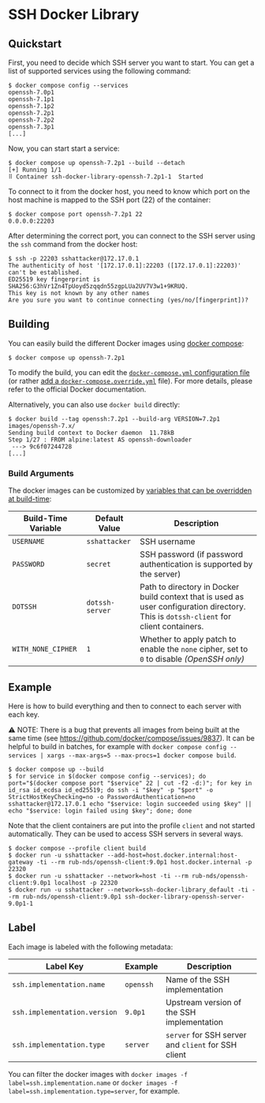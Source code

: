 # SSH Docker Library

## Quickstart

First, you need to decide which SSH server you want to start.
You can get a list of supported services using the following command:

    $ docker compose config --services
    openssh-7.0p1
    openssh-7.1p1
    openssh-7.1p2
    openssh-7.2p1
    openssh-7.2p2
    openssh-7.3p1
    [...]

Now, you can start start a service:

    $ docker compose up openssh-7.2p1 --build --detach
    [+] Running 1/1
    ⠿ Container ssh-docker-library-openssh-7.2p1-1  Started

To connect to it from the docker host, you need to know which port on the host machine is mapped to the SSH port (22) of the container:

    $ docker compose port openssh-7.2p1 22
    0.0.0.0:22203

After determining the correct port, you can connect to the SSH server using the `ssh` command from the docker host:

    $ ssh -p 22203 sshattacker@172.17.0.1
    The authenticity of host '[172.17.0.1]:22203 ([172.17.0.1]:22203)' can't be established.
    ED25519 key fingerprint is SHA256:G3hVr1Zn4TpUoyd5zqqdn55zgpLUa2UV7V3w1+9KRUQ.
    This key is not known by any other names
    Are you sure you want to continue connecting (yes/no/[fingerprint])?

## Building

You can easily build the different Docker images using [docker compose](https://docs.docker.com/compose/):

    $ docker compose up openssh-7.2p1

To modify the build, you can edit the [`docker-compose.yml` configuration file](https://docs.docker.com/compose/compose-file/) (or rather [add a `docker-compose.override.yml`](https://docs.docker.com/compose/extends/#multiple-compose-files) file).
For more details, please refer to the official Docker documentation.

Alternatively, you can also use `docker build` directly:

    $ docker build --tag openssh:7.2p1 --build-arg VERSION=7.2p1 images/openssh-7.x/
    Sending build context to Docker daemon  11.78kB
    Step 1/27 : FROM alpine:latest AS openssh-downloader
     ---> 9c6f07244728
    [...]

### Build Arguments

The docker images can be customized by [variables that can be overridden at build-time](https://docs.docker.com/engine/reference/commandline/build/#set-build-time-variables---build-arg):

| Build-Time Variable | Default Value   | Description                                                                                                                            |
| ------------------- | --------------- | -------------------------------------------------------------------------------------------------------------------------------------- |
| `USERNAME`          | `sshattacker`   | SSH username                                                                                                                           |
| `PASSWORD`          | `secret`        | SSH password (if password authentication is supported by the server)                                                                   |
| `DOTSSH`            | `dotssh-server` | Path to directory in Docker build context that is used as user configuration directory. This is `dotssh-client` for client containers. |
| `WITH_NONE_CIPHER`  | `1`             | Whether to apply patch to enable the `none` cipher, set to `0` to disable _(OpenSSH only)_                                             |

## Example

Here is how to build everything and then to connect to each server with each key.

:warning: NOTE: There is a bug that prevents all images from being built at the same time (see https://github.com/docker/compose/issues/9837). It can be helpful to build in batches, for example with `docker compose config --services | xargs --max-args=5 --max-procs=1 docker compose build`.

    $ docker compose up --build
    $ for service in $(docker compose config --services); do port="$(docker compose port "$service" 22 | cut -f2 -d:)"; for key in id_rsa id_ecdsa id_ed25519; do ssh -i "$key" -p "$port" -o StrictHostKeyChecking=no -o PasswordAuthentication=no sshattacker@172.17.0.1 echo "$service: login succeeded using $key" || echo "$service: login failed using $key"; done; done

Note that the client containers are put into the profile `client` and not started automatically. They can be used to access SSH servers in several ways.

    $ docker compose --profile client build
    $ docker run -u sshattacker --add-host=host.docker.internal:host-gateway -ti --rm rub-nds/openssh-client:9.0p1 host.docker.internal -p 22320
    $ docker run -u sshattacker --network=host -ti --rm rub-nds/openssh-client:9.0p1 localhost -p 22320
    $ docker run -u sshattacker --network=ssh-docker-library_default -ti --rm rub-nds/openssh-client:9.0p1 ssh-docker-library-openssh-server-9.0p1-1

## Label

Each image is labeled with the following metadata:

| Label Key                    | Example   | Description                                         |
| ---------------------------- | --------- | --------------------------------------------------- |
| `ssh.implementation.name`    | `openssh` | Name of the SSH implementation                      |
| `ssh.implementation.version` | `9.0p1`   | Upstream version of the SSH implementation          |
| `ssh.implementation.type`    | `server`  | `server` for SSH server and `client` for SSH client |

You can filter the docker images with `docker images -f label=ssh.implementation.name` or `docker images -f label=ssh.implementation.type=server`, for example.

